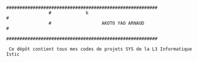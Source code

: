                     #########################################################
                    #             k                                          #
                    #                   AKOTO YAO ARNAUD                    #
                    #########################################################

     Ce dépôt contient tous mes codes de projets SYS de la L3 Informatique Istic

